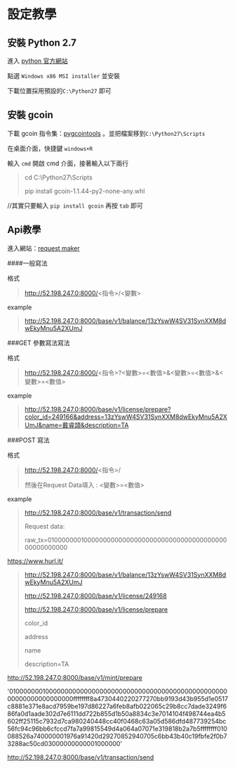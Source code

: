 # 設定教學

## 安裝 Python 2.7
 進入 [python 官方網站](https://www.python.org/downloads/release/python-2710/)
 
 點選 `Windows x86 MSI installer` 並安裝

 下載位置採用預設的`C:\Python27` 即可
 

## 安裝 gcoin

下載 gcoin 指令集：[pygcointools](https://pypi.python.org/pypi/gcoin/1.1.44)
。並把檔案移到`C:\Python27\Scripts`

在桌面介面，快捷鍵 `windows+R`

輸入 `cmd` 開啟 cmd 介面，接著輸入以下兩行

>
>cd C:\Python27\Scripts
>
>pip install gcoin-1.1.44-py2-none-any.whl
 
//其實只要輸入 `pip install gcoin` 再按 `tab` 即可
 
## Api教學

進入網站：[request maker](http://requestmaker.com/)

####一般寫法

格式
>http://52.198.247.0:8000/<指令>/<變數>

example
>http://52.198.247.0:8000/base/v1/balance/13zYswW4SV31SynXXM8dwEkyMnu5A2XUmJ

###GET 參數寫法寫法

格式
>http://52.198.247.0:8000/<指令>?<變數>=<數值>&<變數>=<數值>&<變數>=<數值>

example
>http://52.198.247.0:8000/base/v1/license/prepare?color_id=249166&address=13zYswW4SV31SynXXM8dwEkyMnu5A2XUmJ&name=戴睿頡&description=TA

###POST 寫法

格式
>http://52.198.247.0:8000/<指令>/
>
>然後在Request Data填入 : <變數>=<數值>

example
>http://52.198.247.0:8000/base/v1/transaction/send
>
>Request data:
>
>raw_tx=0100000001000000000000000000000000000000000000000000000000


https://www.hurl.it/


>
>http://52.198.247.0:8000/base/v1/balance/13zYswW4SV31SynXXM8dwEkyMnu5A2XUmJ
>
>http://52.198.247.0:8000/base/v1/license/249168
>
>http://52.198.247.0:8000/base/v1/license/prepare
>
>color_id
>
>address
>
>name	
>
>description=TA

http://52.198.247.0:8000/base/v1/mint/prepare


'01000000010000000000000000000000000000000000000000000000000000000000000000ffffffff8a4730440220277270bb9193d43b955d1e0517c8881e371e8acd7959be197d86227a6feb8afb022065c29b8cc7dade3249f686fa0d1aade302d7e6111dd722b855d1b50a8834c3e7014104f498744ea4b5602ff25115c7932d7ca980240448cc40f0468c63a05d586dfd487739254bc56fc94c96bb6cfccd7fa7a99815549d4a064a07071e319818b2a7b5ffffffff010088526a740000001976a91420d29270852940705c6bb43b40c19fbfe2f0b73288ac50cd03000000000001000000'


http://52.198.247.0:8000/base/v1/transaction/send


